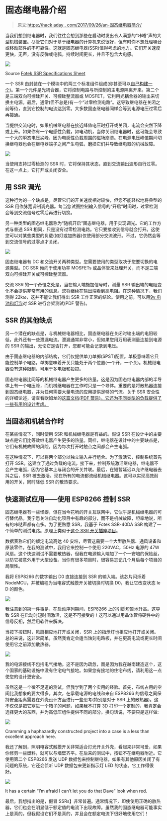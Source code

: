 # 固态继电器介绍

> 原文:[https://hack aday . com/2017/09/26/an-固态继电器简介/](https://hackaday.com/2017/09/26/an-introduction-to-solid-state-relays/)

当我们想到继电器时，我们往往会想到那些在启动时发出令人满意的“咔嗒”声的大型机械装置。尽管它们对于基于继电器的计算机来说很好，但有时你不想处理噪音或移动部件的不可靠性。这就是固态继电器(SSR)值得考虑的地方。它们开关速度更快，无声，没有反弹或电弧，持续时间更长，并且不包含大电感。

![](../Images/e0b8250e328cfb8db6e17c66e1727b61.png)

Source [Fotek SSR Specifications Sheet](http://www.fotek.com.hk/solid/SSR-1.htm)

一个 SSR 由封装在一个模块中的两三个标准组件组成(你甚至可以[自己构建一个](http://hackaday.com/2013/11/01/making-a-solid-state-relay-with-i2c-interface/))。第一个元件是光耦合器，它将控制电路与所控制的主电源隔离开来。第二个是三端双向可控硅开关、可控硅整流器或 MOSFET，它利用光耦合器的输出来切换主电源。最后，通常(但不总是)有一个“过零检测电路”。这导致继电器在关闭之前等待，直到它控制的电流达到零。大多数固态继电器同样会等到电源电压过零后再接通。

当提供交流电时，如果机械继电器在接近峰值电压时打开或关闭，电流会突然下降或上升。如果你有一个电感性负载，如电动机，当你关闭继电器时，这可能会导致一个大的瞬态电压尖峰，因为电感性负载周围的磁场崩溃。在电源电压峰值期间切换继电器也会在继电器端子之间产生电弧，磨损它们并导致继电器的机械故障。

![](../Images/c24e1cca500549e8eeb7898f9c6c54de.png)

当使用支持过零检测的 SSR 时，它将保持其状态，直到交流输出波形自行过零。在这一点上，它打开或关闭安全。

## 用 SSR 调光

这种行为的一个缺点是，尽管它们的开关速度相对较快，但您不能轻松地将典型的 SSR 用作脉宽调制调光器。每当您试图控制输入信号的“开启”时间时，过零检测会等到交流信号过零后再进行切换。

另一种类型的固态继电器称为“随机开启”固态继电器，用于实现调光。它的工作方式与普通 SSR 相同，只是没有过零检测电路。它只要接收到信号就会打开。这使您可以对某些类型的负载(如灯或加热器)仅使用部分交流波形。不过，它仍然会等到交流信号的过零点才关闭。

![](../Images/9ab4f75a2d95b46c4015d3be3d788999.png)

固态继电器有 DC 和交流开关两种类型。您需要使用的类型取决于您要切换的电源类型。DC SSR 倾向于使用功率 MOSFETs 或晶体管来处理开关，而不是三端双向可控硅开关或可控硅整流器。

交流 SSR 的一个奇怪之处是，当在输入端施加信号时，测量 SSR 输出端的电阻变化不会提供非常有用的信息。您将继续在输出端看到高电阻。在这种情况下，我们测得 22kω，这并不能让我们得出 SSR 工作正常的结论。使用之前，可以用[9v 电池和灯泡](http://www.crydom.com/en/tech/tips/how%20to%20test%20an%20ac%20solid%20state%20relay.pdf)对 SSR 进行台架测试(PDF 警告)。

## SSR 的其他缺点

另一个潜在的缺点是，与机械继电器相比，固态继电器在关闭时输出端的电阻较低，此外还有一些泄漏电流。泄漏通常非常小，但如果您用万用表测量连接到电源的 SSR 的输出，无论它是否打开，您都可能会记录到电压。

由于固态继电器的内部结构，它们仅提供单刀单掷(SPST)配置。单极意味着它只能控制单个电路，单掷意味着开关只能处于两个位置(一个开，一个关)。机械继电器没有这种限制，可用于多电极和投掷。

固态继电器比同等的机械继电器产生更多的热量。这是因为固态继电器内部的半导体上有一个电压降，而机械继电器在工作时只是一个导体。重要的是将散热器连接到固态继电器，并为任何需要大量电流的应用提供足够的气流。关于 SSR 安全性的详细论述，请查看欧姆龙的[这篇文档(PDF 警告)。它还为不同类型的负载提供了一些有用的设计考虑。](http://www.omron.com/ecb/products/pdf/precautions_ssr.pdf)

## 当固态和机械合作时

在某些情况下，同时使用 SSR 和机械继电器是有益的。假设 SSR 在设计中的主要缺点是它们比等效继电器产生更多的热量。同样，继电器在设计中的主要缺点是，它们有机械故障的风险，因为每次打开时触点之间都会产生电弧。

在这种情况下，可以将两个部分以独立输入并行组合。为了激活它，控制系统首先打开 SSR。这建立了通过负载的电流。接下来，控制系统激活继电器，继电器不会产生电弧，因为它基本上与闭合的开关并联。最后，在短暂延迟以允许继电器去抖之后，SSR 被去激活。现在所有的电流都流经机械继电器。这可以实现高效耐用的开关，同时降低 SSR 的散热要求。

## **快速测试应用——使用 ESP8266 控制 SSR**

固态继电器有一些怪癖，但在当今花哨的开关互联网中，它似乎是机械继电器的可行替代品。我宁愿关注自动化项目中有趣的部分，而不是机械故障，坦率地说，所有的咔哒声都有点多。为了更熟悉 SSR，我基于 Fotek SSR-40DA SSR 构建了一个简单的测试电路。原理上类似于[这个 SSR 开关插座项目](http://hackaday.com/2013/11/26/diy-home-control-using-a-ssrelay)。

数据表称它们的额定电流高达 40 安培，尽管这需要一个大型散热器、通风设备和原装零件。在我的测试中，我用它来控制一个使用 220VAC，50Hz 电源的 47W 风扇。这个快速测试不需要散热器，但我在电源输入端加了一个一安培的保险丝，以防它被意外用于大型设备。当你有很多项目时，很容易忘记几个月后每个项目的局限性。

我将 ESP8266 的数字输出 D0 直接连接到 SSR 的输入端。该芯片闪烁着 NodeMCU，并被编程为当电容式触摸开关被切换时切换 D0，我让它改变状态 le D 的颜色。

![](../Images/e50f9d664024c789445ee8f417e7eddc.png)

我注意到的第一件事是，在启动序列期间，ESP8266 上的引脚短暂地升高。这导致 SSR 在启动时短时间激活，这是不可接受的！这可以通过用晶体管将硬件中的信号反相，然后用软件来解决。

当按下按钮时，风扇相应地打开或关闭，SSR 上的指示灯也相应地打开或关闭。总的来说，这非常简单，虽然我肯定会适当蚀刻电路板，并在更高电流或更长时间使用它之前添加散热器。

![](../Images/87d08887a70b721755eb000fce6092ec.png)

我的电源接线不包括电气接地。这不是因为疏忽，而是因为我在越南建造这个，这个国家的基础设施中没有住宅电气接地。如果您有接地的住宅布线，请利用这一点使您的设计更安全。

虽然这是一个微不足道的测试，但我学到了两个实用的经验。首先，布线占用的空间比我想象的要大得多。其次，在承载电源的电线和来自 ESP8266 的信号之间保持安全距离需要在外壳设计方面进行一些思考(特别是对于 SSR 上的散热器)。这不仅仅是把它塞进一个箱子的问题，如果我不打算 3D 打印一个定制的，我肯定会选择更大的东西，并为高低压组件提供不同的部分。换句话说，不要只是这样做:

![](../Images/2357ba76bcd8fe66cff394993b0a81da.png)

Cramming a haphazardly constructed project into a case is a less than excellent approach here.

我还了解到，照明电容式触摸开关非常适合灯光开关外壳，看起来非常可爱，如果你修剪一些塑料，就可以与墙壁齐平。在后来的测试中，按钮不在继电器附近。它使用第二个 ESP8266 发送 UDP 数据包来控制继电器，如果有其他原因关闭了有问题的系统，它还会侦听 UDP 数据包来更新指示灯 LED 的状态。它工作得很好。

![](../Images/af37b1f450be359b4e2862eddae8ddc6.png)

It has a certain “I’m afraid I can’t let you do that Dave” look when red.

最后，我想指出的是，假冒 SSRs】非常普遍。通常情况下，即使使用正确的散热器，它们也会在明显低于额定值的电流下出现故障。虽然我的固态继电器可能事实上是真的，但我假设它们不是真的，并且会在额定电流下很好地使用它们！